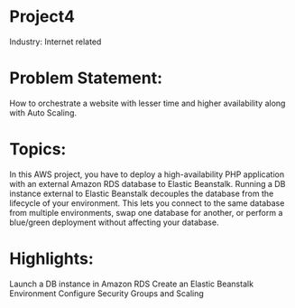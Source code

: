 # Project4

Industry: Internet related 

# Problem Statement:

How to orchestrate a website with lesser time and higher availability along with Auto Scaling.

# Topics:

In this AWS project, you have to deploy a high-availability PHP application with
an external Amazon RDS database to Elastic Beanstalk. Running a DB instance
external to Elastic Beanstalk decouples the database from the lifecycle of your
environment. This lets you connect to the same database from multiple
environments, swap one database for another, or perform a blue/green
deployment without affecting your database.


# Highlights:

Launch a DB instance in Amazon RDS
Create an Elastic Beanstalk Environment
Configure Security Groups and Scaling
